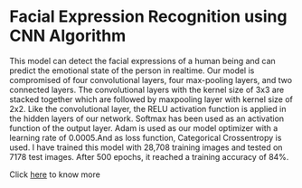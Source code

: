 # Facial Expression Recognition using CNN Algorithm

This model can detect the facial expressions of a human being and can predict the emotional state of the person in realtime. Our model is compromised of four convolutional layers, 
four max-pooling layers, and two connected layers. The convolutional layers with the kernel size of 3x3 are stacked together which are followed by maxpooling layer with kernel
size of 2x2. Like the convolutional layer, the RELU activation function is applied in the hidden layers of our network. Softmax has been used as an activation function of the 
output layer. Adam is used as our model optimizer with a learning rate of 0.0005.And as loss function, Categorical Crossentropy is used. I have trained this model with 28,708 
training images and tested on 7178 test images. After 500 epochs, it reached a training accuracy of 84%.


Click [here](https://ayanbag.com/publication) to know more
